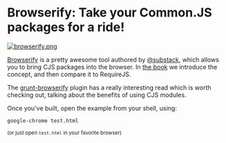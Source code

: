 # Browserify: Take your Common.JS packages for a ride!

[![browserify.png][1]][2]

[Browserify][2] is a pretty awesome tool authored by [@substack][3], which allows you to bring CJS packages into the browser. In [the book][4] we introduce the concept, and then compare it to RequireJS.

The [grunt-browserify][n] plugin has a really interesting read which is worth checking out, talking about the benefits of using CJS modules.

Once you've built, open the example from your shell, using:

```shell
google-chrome test.html
```

<sub>(or just open `test.html` in your favorite browser)</sub>

  [1]: http://substack.net/images/browserify_logo.png
  [2]: https://github.com/substack/node-browserify
  [3]: https://github.com/substack
  [4]: http://bevacqua.io/buildfirst "JavaScript Application Design"
  [n]: https://github.com/jmreidy/grunt-browserify
